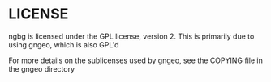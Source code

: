 # LICENSE

ngbg is licensed under the GPL license, version 2. This is primarily due to using gngeo, which is also GPL'd

For more details on the sublicenses used by gngeo, see the COPYING file in the gngeo directory


